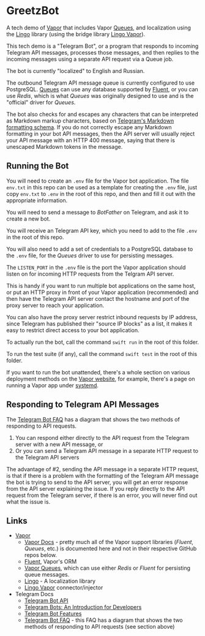 # GreetzBot #

A tech demo of [Vapor](https://vapor.codes) that includes Vapor
[Queues](https://github.com/vapor/queues), and localization using the
[Lingo](https://github.com/miroslavkovac/Lingo) library (using the bridge
library [Lingo Vapor](https://github.com/vapor-community/Lingo-Vapor)).

This tech demo is a "Telegram Bot", or a program that responds to incoming
Telegram API messages, processes those messages, and then replies to the
incoming messages using a separate API request via a Queue job.

The bot is currently "localized" to English and Russian.

The outbound Telegram API message queue is currently configured to use
PostgreSQL.  [Queues](https://github.com/vapor/queues) can use any database
supported by [Fluent](https://github.com/vapor/fluent), or you can use _Redis_,
which is what _Queues_ was originally designed to use and is the "official"
driver for _Queues_.

The bot also checks for and escapes any characters that can be interpreted as
Markdown markup characters, based on [Telegram's Markdown formatting
schema](https://core.telegram.org/bots/api#formatting-options).  If you do not
correctly escape any Markdown formatting in your bot API messages, then the
API server will usually reject your API message with an HTTP 400 message,
saying that there is unescaped Markdown tokens in the message.

## Running the Bot ##
You will need to create an `.env` file for the Vapor bot application.  The
file `env.txt` in this repo can be used as a template for creating the `.env`
file, just copy `env.txt` to `.env` in the root of this repo, and then and
fill it out with the appropriate information.

You will need to send a message to _BotFather_ on Telegram, and ask it to
create a new bot.

You will receive an Telegram API key, which you need to add to the file `.env`
in the root of this repo.

You will also need to add a set of credentials to a PostgreSQL database to the
`.env` file, for the _Queues_ driver to use for persisting messages.

The `LISTEN_PORT` in the `.env` file is the port the Vapor application should
listen on for incoming HTTP requests from the Telgram API server.

This is handy if you want to run multiple bot applications on the same host,
or put an HTTP proxy in front of your Vapor application (recommended) and then
have the Telegram API server contact the hostname and port of the proxy server
to reach your application.

You can also have the proxy server restrict inbound requests by IP address,
since Telegram has published their "source IP blocks" as a list, it makes it
easy to restrict direct access to your bot application.

To actually run the bot, call the command `swift run` in the root of this
folder.

To run the test suite (if any), call the command `swift test` in the root of
this folder.

If you want to run the bot unattended, there's a whole section on
various deployment methods on the [Vapor website](https://vapor.codes), for
example, there's a page on running a Vapor app under
[systemd](https://docs.vapor.codes/deploy/systemd/).

## Responding to Telegram API Messages ##
The [Telegram Bot FAQ](https://core.telegram.org/bots/faq) has a diagram that
shows the two methods of responding to API requests.

1. You can respond either directly to the API request from the Telegram server
with a new API message, or
2. Or you can send a Telegram API message in a separate HTTP request to the
Telegram API servers

The advantage of #2, sending the API message in a separate HTTP request, is
that if there is a problem with the formatting of the Telegram API message the
bot is trying to send to the API server, you will get an error response from
the API server explaining the issue.  If you reply directly to the API request
from the Telegram server, if there is an error, you will never find out what
the issue is.

## Links ##
- [Vapor](https://vapor.codes/)
   - [Vapor Docs](https://docs.vapor.codes/) - pretty much all of the Vapor
     support libraries (_Fluent_, _Queues_, etc.) is documented here and not
     in their respective GitHub repos below.
   - [Fluent](https://github.com/vapor/fluent), Vapor's ORM
   - [Vapor Queues](https://github.com/vapor/queues), which can use either
     _Redis_ or _Fluent_ for persisting queue messages.
   - [Lingo](https://github.com/miroslavkovac/Lingo) - A localization library
   - [Lingo Vapor](https://github.com/vapor-community/Lingo-Vapor)
     connector/injector
- Telegram Docs
   - [Telegram Bot API](https://core.telegram.org/bots/api)
   - [Telegram Bots: An Introduction for Developers](https://core.telegram.org/bots)
   - [Telegram Bot Features](https://core.telegram.org/bots/features)
   - [Telegram Bot FAQ](https://core.telegram.org/bots/faq) - this FAQ has a
     diagram that shows the two methods of responding to API requests (see
     section above)

